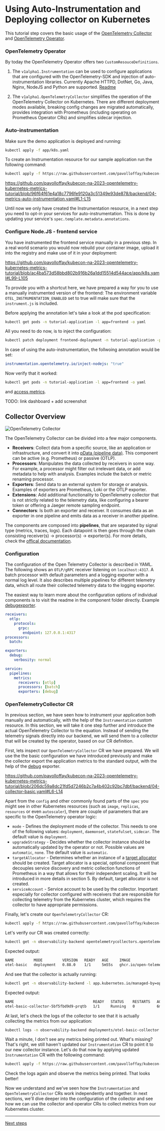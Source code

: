 # Using Auto-Instrumentation and Deploying collector on Kubernetes

This tutorial step covers the basic usage of the [OpenTelemetry Collector](https://github.com/open-telemetry/opentelemetry-collector) and [OpenTelemetry Operator](https://github.com/open-telemetry/opentelemetry-operator).

### OpenTelemetry Operator

By today the OpenTelemetry Operator offers two `CustomResouceDefinitions`.

1. The `v1alpha1.Instrumentation` can be used to configure applications that are configured with the OpenTelemetry-SDK and injection of auto-instrumentation libraries. Currently Apache HTTPD, DotNet, Go, Java, Nginx, NodeJS and Python are supported. [Readme](https://github.com/open-telemetry/opentelemetry-operator/blob/v0.88.0/README.md#opentelemetry-auto-instrumentation-injection)

2. The `v1alpha1.OpenTelemetryCollector` simplifies the operation of the OpenTelemetry Collector on Kubernetes. There are different deployment modes available, breaking config changes are migrated automatically, provides integration with Prometheus (including operating on Prometheus Operator CRs) and simplifies sidecar injection.

### Auto-instrumentation

Make sure the demo application is deployed and running:

```bash
kubectl apply -f app/k8s.yaml
```

To create an Instrumentation resource for our sample application run the following command:

```bash
kubectl apply -f https://raw.githubusercontent.com/pavolloffay/kubecon-na-2023-opentelemetry-kubernetes-metrics-tutorial/main/backend/04-metrics-auto-instrumentation.yaml
```

https://github.com/pavolloffay/kubecon-na-2023-opentelemetry-kubernetes-metrics-tutorial/blob/96f64f61e4a18c7796fe9120a3c51349e93de878/backend/04-metrics-auto-instrumentation.yaml#L1-L15

Until now we only have created the Instrumentation resource, in a next step you need to opt-in your services for auto-instrumentation. This is done by updating your service's `spec.template.metadata.annotations`.

### Configure Node.JS - frontend service

You have instrumented the frontend service manually in a previous step. In a real world scenario you would now rebuild your container image, upload it into the registry and make use of it in your deployment:

https://github.com/pavolloffay/kubecon-na-2023-opentelemetry-kubernetes-metrics-tutorial/blob/ac4ba573d58bbd802b916b26a1dd15514d544ace/app/k8s.yaml#L99-L105

To provide you with a shortcut here, we have prepared a way for you to use a manually instrumented version of the frontend: The environment variable `OTEL_INSTRUMENTATION_ENABLED` set to true will make sure that the `instrument.js` is included.

Before applying the annotation let's take a look at the pod specification:

```bash
kubectl get pods -n tutorial-application -l app=frontend -o yaml
```

All you need to do now, is to inject the configuration:
```bash
kubectl patch deployment frontend-deployment -n tutorial-application -p '{"spec": {"template":{"metadata":{"annotations":{"instrumentation.opentelemetry.io/inject-sdk":"true"}}}} }'
```

In case of using the auto-instrumentation, the follwoing annotation would be set:

```yaml
instrumentation.opentelemetry.io/inject-nodejs: "true"
```

Now verify that it worked:

```bash
kubectl get pods -n tutorial-application -l app=frontend -o yaml
```
and [access metrics]().

TODO: link dashboard + add screenshot

## Collector Overview

![OpenTelemetry Collector](images/otel-collector.png)


The OpenTelemetry Collector can be divided into a few major components.

- **Receivers**: Collect data from a specific source, like an application or infrastructure, and convert it into [pData (pipeline data)](https://pkg.go.dev/go.opentelemetry.io/collector/consumer/pdata#section-documentation). This component can be active (e.g. Prometheus) or passive (OTLP).
- **Processors**: Manipulates the data collected by receivers in some way. For example, a processor might filter out irrelevant data, or add metadata to help with analysis. Examples include the batch or metric renaming processor.
- **Exporters**: Send data to an external system for storage or analysis. Examples of exporters are Prometheus, Loki or the OTLP exporter.
- **Extensions**: Add additional functionality to OpenTelemetry collector that is not strictly related to the telemetry data, like configuring a bearer token or offering a Jaeger remote sampling endpoint.
- **Connectors**: Is both an exporter and receiver. It consumes data as an exporter in one pipeline and emits data as a receiver in another pipeline.

The components are composed into **pipelines**, that are separated by signal type (metrics, traces, logs). Each datapoint is then goes through the chain consisting receiver(s) -> processor(s) -> exporter(s). For more details, check the [offical documentation](https://opentelemetry.io/docs/collector/).

### Configuration

The configuration of the Open Telemetry Collector is described in YAML. The following shows an `OTLP/gRPC` receiver listening on `localhost:4317`. A batch processor with default parameters and a logging exporter with a normal log level. It also describes multiple pipelines for different telemetry data, which all route their collected telemetry data to the logging exporter.

The easiest way to learn more about the configuration options of individual components is to visit the readme in the component folder directly. Example [debugexporter](https://github.com/open-telemetry/opentelemetry-collector/blob/v0.88.0/exporter/debugexporter#getting-started).

```yaml
receivers:
  otlp:
    protocols:
      grpc:
        endpoint: 127.0.0.1:4317
processors:
  batch:

exporters:
  debug:
    verbosity: normal

service:
  pipelines:
    metrics:
      receivers: [otlp]
      processors: [batch]
      exporters: [debug]
```

### OpenTelemetryCollector CR

In previous section, we have seen how to instrument your application both manually and automatically, with the help of the `Instrumentation` custom resource. In this section, we will take it one step further and introduce the actual OpenTelemetry Collector to the equation. Instead of sending the telemetry signals directly into our backend, we will send them to a collector that will be created by the operator, based on our CR definition.

First, lets inspect our `OpenTelemetryCollector` CR we have prepared. We will use the the basic configuration we have introduced previously and make the collector export the application metrics to the standard output, with the help of the [debug](https://github.com/open-telemetry/opentelemetry-collector/blob/v0.88.0/exporter/debugexporter#getting-starte) exporter.

https://github.com/pavolloffay/kubecon-na-2023-opentelemetry-kubernetes-metrics-tutorial/blob/206dc59a8dc21fd5d7246b2c7a4b402c92bc7dbf/backend/04-collector-basic.yaml#L6-L14

Apart from the `config` and other commonly found parts of the `spec` you might see in other Kubernetes resources (such as `image`, `replicas`, `resources` or even `autoscaler`), there are couple of parameters that are specific to the OpenTelemetry operator logic:

- `mode` - Defines the deployment mode of the collector. This needs to one of the following values: `deployment`, `daemonset`, `statefulset`, `sidecar`. The default value is `deployment`.
- `upgradeStrategy` - Decides whether the collector instance should be automatically updated by the operator or not. Possible values are `automatic`, `none`. The default value is `automatic`.
- `targetAllocator` - Determines whether an instance of a [target allocator](https://github.com/open-telemetry/opentelemetry-operator/tree/main/cmd/otel-allocator#target-allocator) should be created. Target allocator is a special, optional component that decouples service discovery and metric collection functions of Prometheus in a way that allows for their independent scaling. It will be introduced in more details in section 5. By default, target allocator is not created.
- `serviceAccount` - Service account to be used by the collector. Important especially for collector configured with receivers that are responsible for collecting telemetry from the Kubernetes cluster, which requires the collector to have appropriate permissions.

Finally, let's create our `OpenTelemetryCollector` CR:

```bash
kubectl apply -f https://raw.githubusercontent.com/pavolloffay/kubecon-na-2023-opentelemetry-kubernetes-metrics-tutorial/main/backend/04-collector-basic.yaml
```

Let's verify our CR was created correctly:

```bash
kubectl get -n observability-backend opentelemetrycollectors.opentelemetry.io
```

Expected output:
```bash
NAME         MODE         VERSION   READY   AGE     IMAGE                                                                                            MANAGEMENT
otel-basic   deployment   0.88.0    1/1     5m55s   ghcr.io/open-telemetry/opentelemetry-collector-releases/opentelemetry-collector-contrib:0.88.0   managed
```

And see that the collector is actually running:

```bash
kubectl get -n observability-backend -l app.kubernetes.io/managed-by=opentelemetry-operator pod
```

Expected output:
```bash
NAME                                    READY   STATUS    RESTARTS   AGE
otel-basic-collector-5bf5fbd9d9-prqtb   1/1     Running   0          6m39s
```

At last, let's check the logs of the collector to see that it is actually collecting the metrics from our application:

```bash
kubectl logs -n observability-backend deployments/otel-basic-collector
```

Wait a minute, I don't see any metrics being printed out. What's missing? That's right, we still haven't updated our `Instrumentation` CR to point it to our new collector instance. Let's do that now by applying updated `Instrumentation` CR with the following command:

```bash
kubectl apply -f https://raw.githubusercontent.com/pavolloffay/kubecon-na-2023-opentelemetry-kubernetes-metrics-tutorial/main/backend/04-metrics-auto-instrumentation-collector.yaml
```

Check the logs again and observe the metrics being printed. That looks better!

Now we understand and we've seen how the `Instrumentation` and `OpenTelemetryCollector` CRs work independently and together. In next sections, we'll dive deeper into the configuration of the collector and see how we can use the collector and operator CRs to collect metrics from our Kubernetes cluster.

---
[Next steps](./05-collecting-prometheus-metrics.md)
